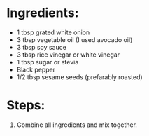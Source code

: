 # Ingredients:
  * 1 tbsp grated white onion
  * 3 tbsp vegetable oil (I used avocado oil)
  * 3 tbsp soy sauce
  * 3 tbsp rice vinegar or white vinegar
  * 1 tbsp sugar or stevia
  * Black pepper
  * 1/2 tbsp sesame seeds (prefarably roasted)
 
# Steps:
  1. Combine all ingredients and mix together.
